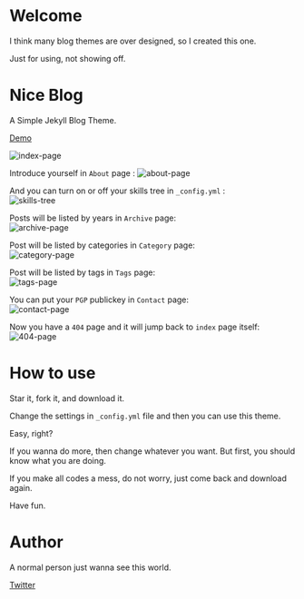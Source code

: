 Welcome
=======

I think many blog themes are over designed, so I created this one. 

Just for using, not showing off.

Nice Blog
========

A Simple Jekyll Blog Theme.

[Demo](http://benjaminblog.ml/Nice_Blog)

![index-page](Nice_Blog/img/blog/index.png)

Introduce yourself in `About` page  :
![about-page](Nice_Blog/img/blog/about.png)

And you can turn on or off your skills tree in `_config.yml` :  
![skills-tree](Nice_Blog/img/blog/skillstree.png)

Posts will be listed by years in `Archive` page:  
![archive-page](Nice_Blog/img/blog/archive.png)

Post will be listed by categories in `Category` page:  
![category-page](Nice_Blog/img/blog/category.png)

Post will be listed by tags in `Tags` page:  
![tags-page](Nice_Blog/img/blog/tags.png)

You can put your `PGP` publickey in `Contact` page:  
![contact-page](Nice_Blog/img/blog/contact.png)

Now you have a `404` page and it will jump back to `index` page itself:  
![404-page](Nice_Blog/img/blog/404.png)

How to use
=========

Star it, fork it, and download it.

Change the settings in `_config.yml` file and then you can use this theme.

Easy, right? 

If you wanna do more, then change whatever you want. But first, you should know what you are doing. 

If you make all codes a mess, do not worry, just come back and download again.

Have fun.

Author
======

A normal person just wanna see this world.

[Twitter](https://twitter.com/itisbenjamin1)


